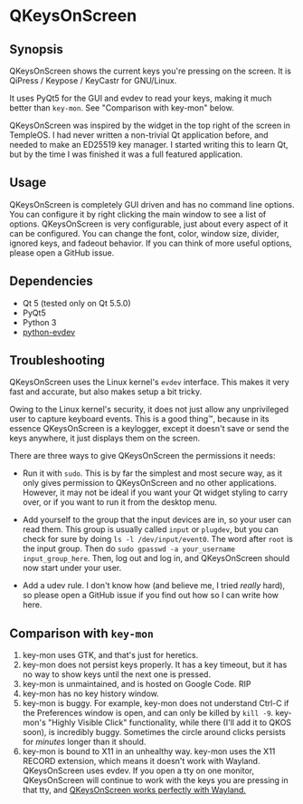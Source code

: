 # QKeysOnScreen

## Synopsis

QKeysOnScreen shows the current keys you're pressing on the screen. It is
QiPress / Keypose / KeyCastr for GNU/Linux.

It uses PyQt5 for the GUI and evdev to read your keys, making it much better
than `key-mon`. See "Comparison with key-mon" below.

QKeysOnScreen was inspired by the widget in the top right of the screen in
TempleOS. I had never written a non-trivial Qt application before, and needed
to make an ED25519 key manager. I started writing this to learn Qt, but by the
time I was finished it was a full featured application.

## Usage

QKeysOnScreen is completely GUI driven and has no command line options. You can
configure it by right clicking the main window to see a list of options.
QKeysOnScreen is very configurable, just about every aspect of it can be
configured. You can change the font, color, window size, divider, ignored keys,
and fadeout behavior. If you can think of more useful options, please open a
GitHub issue.

## Dependencies

* Qt 5 (tested only on Qt 5.5.0)
* PyQt5
* Python 3
* [python-evdev](https://python-evdev.readthedocs.org/en/latest/)

## Troubleshooting

QKeysOnScreen uses the Linux kernel's `evdev` interface. This makes it very
fast and accurate, but also makes setup a bit tricky.

Owing to the Linux kernel's security, it does not just allow any unprivileged
user to capture keyboard events. This is a good thing™, because in its essence
QKeysOnScreen is a keylogger, except it doesn't save or send the keys anywhere,
it just displays them on the screen.

There are three ways to give QKeysOnScreen the permissions it needs:

* Run it with `sudo`. This is by far the simplest and most secure way, as it
  only gives permission to QKeysOnScreen and no other applications. However, it
may not be ideal if you want your Qt widget styling to carry over, or if you
want to run it from the desktop menu.

* Add yourself to the group that the input devices are in, so your user can
  read them. This group is usually called `input` or `plugdev`, but you can
check for sure by doing `ls -l /dev/input/event0`. The word after `root` is the
input group. Then do `sudo gpasswd -a your_username input_group_here`. Then,
log out and log in, and QKeysOnScreen should now start under your user.

* Add a udev rule. I don't know how (and believe me, I tried _really_ hard), so
  please open a GitHub issue if you find out how so I can write how here.

## Comparison with `key-mon`

1. key-mon uses GTK, and that's just for heretics.
2. key-mon does not persist keys properly. It has a key timeout, but it has no
   way to show keys until the next one is pressed.
3. key-mon is unmaintained, and is hosted on Google Code. RIP
4. key-mon has no key history window.
5. key-mon is buggy. For example, key-mon does not understand Ctrl-C if the
   Preferences window is open, and can only be killed by `kill -9`. key-mon's
"Highly Visible Click" functionality, while there (I'll add it to QKOS soon),
is incredibly buggy. Sometimes the circle around clicks persists for _minutes_
longer than it should.
6. key-mon is bound to X11 in an unhealthy way. key-mon uses the X11 RECORD
   extension, which means it doesn't work with Wayland. QKeysOnScreen uses
evdev. If you open a tty on one monitor, QKeysOnScreen will continue to work
with the keys you are pressing in that tty, and [QKeysOnScreen works perfectly
with Wayland.](https://my.mixtape.moe/bttmbn.png)
